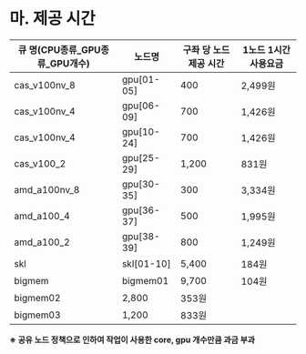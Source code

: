 # 마. 제공 시간

| 큐 명(CPU종류\_GPU종류\_GPU개수) | 노드명         | 구좌 당 노드 제공 시간 | 1노드 1시간 사용요금 |
| ------------------------ | ----------- | ------------- | ------------ |
| cas\_v100nv\_8           | gpu\[01-05] | 400           | 2,499원       |
| cas\_v100nv\_4           | gpu\[06-09] | 700           | 1,426원       |
| cas\_v100nv\_4           | gpu\[10-24] | 700           | 1,426원       |
| cas\_v100\_2             | gpu\[25-29] | 1,200         | 831원         |
| amd\_a100nv\_8           | gpu\[30-35] | 300           | 3,334원       |
| amd\_a100\_4             | gpu\[36-37] | 500           | 1,995원       |
| amd\_a100\_2             | gpu\[38-39] | 800           | 1,249원       |
| skl                      | skl\[01-10] | 5,400         | 184원         |
| bigmem                   | bigmem01    | 9,700         | 104원         |
| bigmem02                 | 2,800       | 353원          |              |
| bigmem03                 | 1,200       | 833원          |              |

**※ 공유 노드 정책으로 인하여 작업이 사용한 core, gpu 개수만큼 과금 부과**
